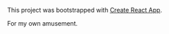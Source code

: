 This project was bootstrapped with [Create React App](https://github.com/facebook/create-react-app).

For my own amusement.
